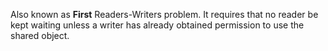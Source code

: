 
Also known as <b>First</b> Readers-Writers problem. It requires that no reader be kept waiting unless a writer has already obtained
permission to use the shared object.
